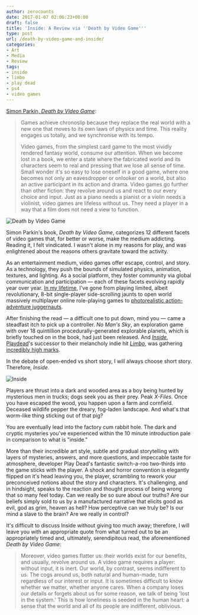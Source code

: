 ```yaml
---
author: zerocounts
date: 2017-01-07 02:06:23+00:00
draft: false
title: 'Inside: A Review via ''Death by Video Game'''
type: post
url: /death-by-video-game-and-inside/
categories:
- Art
- Media
- Review
tags:
- inside
- limbo
- play dead
- ps4
- video games
---
```


[Simon Parkin, _Death by Video Game_](http://www.mhpbooks.com/books/death-by-video-game/):

> Games achieve chronoslip because they replace the real world with a new one that moves to its own laws of physics and time. This reality engages us totally, and we synchronise with its tempo.
>
> Video games, from the simplest card game to the most vividly rendered fantasy world, consume our attention. When we become lost in a book, we enter a state where the fabricated world and its characters seem to real and pressing that we lose all sense of time. Small wonder it's so easy to lose oneself in a good game, where one becomes not only an eavesdropper or onlooker on a world, but also an active participant in its action and drama. Video games go further than other fiction: they revolve around us and react to our every choice and input. Just as a piano needs a pianist or a violin needs a violinist, video games are lifeless without us. They need a player in a way that a film does not need a view to function.

![Death by Video Game](/death-by-video-game.jpg)

Simon Parkin's book, _Death by Video Game_, categorizes 12 different facets of video games that, for better or worse, make the medium addicting. Reading it, I felt vindicated. I wasn't alone in my reasons for play, and was enlightened about the reasons others gravitate toward the activity.

As an entertainment medium, video games offer escape, control, and story. As a technology, they push the bounds of simulated physics, animation, textures, and lighting. As a social platform, they foster community via global communication and participation — each of these facets evolving rapidly year over year. [In my lifetime](/2013/10/15/1985-burst-and-bloom/), I've gone from playing limited, albeit revolutionary, 8-bit single-player side-scrolling jaunts to open world massively multiplayer online role-playing games to [photorealistic action-adventure juggernauts](/2016/07/30/uncharted-4-a-thiefs-end-a-review/).

After finishing the read — a difficult one to put down, mind you — came a steadfast itch to pick up a controller. _No Man's Sky_, an exploration game with over 18 quintillion procedurally-generated explorable planets, which is briefly touched on in the book, had just been released. And [_Inside_](http://www.playdead.com/games/inside/), [Playdead](http://playdead.com)'s successor to their melancholy indie hit [_Limbo_](http://www.playdead.com/games/limbo/), was gathering [incredibly high marks](http://www.metacritic.com/game/xbox-one/inside).

In the debate of open-ended vs short story, I will always choose short story. Therefore, _Inside_.

![Inside](/inside.png)

Players are thrust into a dark and wooded area as a boy being hunted by mysterious men in trucks; dogs seek you as their prey. Peak _X-Files_. Once you have escaped the wood, you happen upon a farm and cornfield. Deceased wildlife pepper the dreary, fog-laden landscape. And what's that worm-like thing sticking out of that pig?

You are eventually lead into the factory cum rabbit hole. The dark and cryptic mysteries you've experienced within the 10 minute introduction pale in comparison to what is "inside."

More than their incredible art style, subtle and gradual storytelling with layers of mysteries, answers, and more questions, and impeccable taste for atmosphere, developer Play Dead's fantastic switch-a-roo two-thirds into the game sticks with the player. A shock and horror convention is elegantly flipped on it's head leaving you, the player, scrambling to rework your preconceived notions about the story and characters. It's challenging, and in hindsight, speaks to the reaction and thought process of being wrong that so many feel today. Can we really be so sure about our truths? Are our beliefs simply sold to us by a manufactured narrative that elicits good as evil, god as grim, heaven as hell? How perceptive can we truly be? Is our mind a slave to the brain? Are we really in control?

It's difficult to discuss Inside without giving too much away; therefore, I will leave you with an appropriate quote from what turned out to be an appropriately timed and, ultimately, serendipitous read, the aforementioned _Death by Video Game_:

> Moreover, video games flatter us: their worlds exist for our benefits, and usually, revolve around us. A video game requires a player: without input, it is inert. Our world, by contrast, seems indifferent to us. The cogs around us, both natural and human-made, turn regardless of our interest or input. It is sometimes difficult to know whether we matter, whether anyone cares. When a company loses our details or forgets about us for some reason, we talk of being 'lost in the system.' This is how loneliness is seeded in the human heart: a sense that the world and all of its people are indifferent, oblivious.
